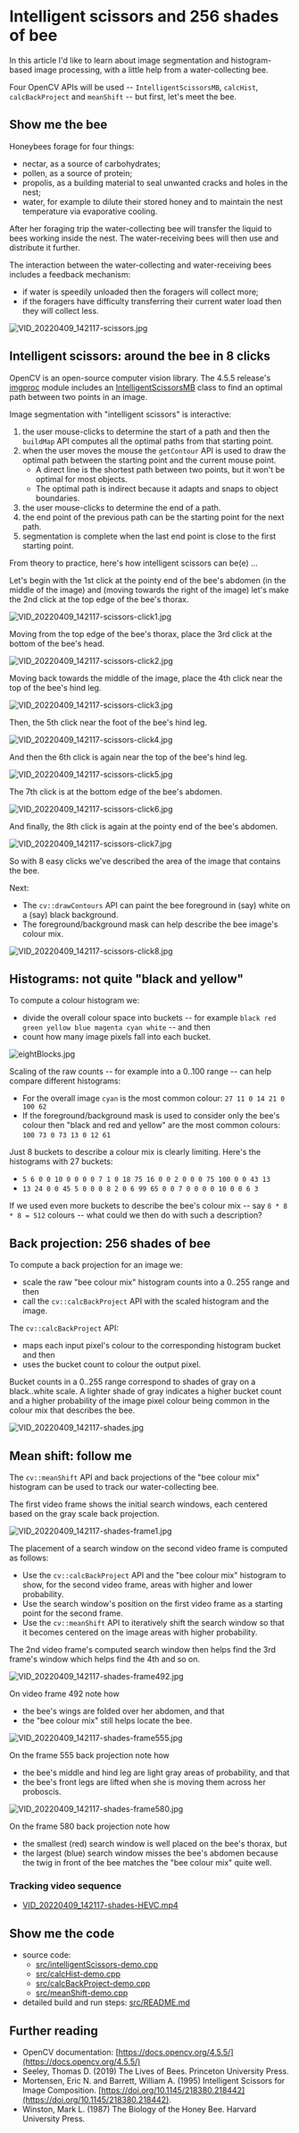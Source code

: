 
# Intelligent scissors and 256 shades of bee

In this article I'd like to learn about image segmentation and histogram-based image processing, with a little help from a water-collecting bee.

Four OpenCV APIs will be used -- `IntelligentScissorsMB`, `calcHist`, `calcBackProject` and `meanShift` -- but first, let's meet the bee.

## Show me the bee

Honeybees forage for four things:
* nectar, as a source of carbohydrates;
* pollen, as a source of protein;
* propolis, as a building material to seal unwanted cracks and holes in the nest;
* water, for example to dilute their stored honey and to maintain the nest temperature via evaporative cooling.

After her foraging trip the water-collecting bee will transfer the liquid to bees working inside the nest. The water-receiving bees will then use and distribute it further.

The interaction between the water-collecting and water-receiving bees includes a feedback mechanism:
* if water is speedily unloaded then the foragers will collect more;
* if the foragers have difficulty transferring their current water load then they will collect less.

![VID_20220409_142117-scissors.jpg](./VID_20220409_142117-scissors.jpg)

## Intelligent scissors: around the bee in 8 clicks

OpenCV is an open-source computer vision library. The 4.5.5 release's [imgproc](https://docs.opencv.org/4.5.4/d7/dbd/group__imgproc.html) module includes an [IntelligentScissorsMB](https://docs.opencv.org/4.5.4/df/d6b/classcv_1_1segmentation_1_1IntelligentScissorsMB.html) class to find an optimal path between two points in an image.

Image segmentation with "intelligent scissors" is interactive:
1. the user mouse-clicks to determine the start of a path and then the `buildMap` API computes all the optimal paths from that starting point.
2. when the user moves the mouse the `getContour` API is used to draw the optimal path between the starting point and the current mouse point.
   * A direct line is the shortest path between two points, but it won't be optimal for most objects.
   * The optimal path is indirect because it adapts and snaps to object boundaries.
3. the user mouse-clicks to determine the end of a path.
4. the end point of the previous path can be the starting point for the next path.
5. segmentation is complete when the last end point is close to the first starting point.

From theory to practice, here's how intelligent scissors can be(e) ...

Let's begin with the 1st click at the pointy end of the bee's abdomen (in the middle of the image) and (moving towards the right of the image) let's make the 2nd click at the top edge of the bee's thorax.

![VID_20220409_142117-scissors-click1.jpg](./VID_20220409_142117-scissors-click1.jpg)

Moving from the top edge of the bee's thorax, place the 3rd click at the bottom of the bee's head.

![VID_20220409_142117-scissors-click2.jpg](./VID_20220409_142117-scissors-click2.jpg)

Moving back towards the middle of the image, place the 4th click near the top of the bee's hind leg.

![VID_20220409_142117-scissors-click3.jpg](./VID_20220409_142117-scissors-click3.jpg)

Then, the 5th click near the foot of the bee's hind leg.

![VID_20220409_142117-scissors-click4.jpg](./VID_20220409_142117-scissors-click4.jpg)

And then the 6th click is again near the top of the bee's hind leg.

![VID_20220409_142117-scissors-click5.jpg](./VID_20220409_142117-scissors-click5.jpg)

The 7th click is at the bottom edge of the bee's abdomen.

![VID_20220409_142117-scissors-click6.jpg](./VID_20220409_142117-scissors-click6.jpg)

And finally, the 8th click is again at the pointy end of the bee's abdomen.

![VID_20220409_142117-scissors-click7.jpg](./VID_20220409_142117-scissors-click7.jpg)

So with 8 easy clicks we've described the area of the image that contains the bee.

Next:
* The `cv::drawContours` API can paint the bee foreground in (say) white on a (say) black background.
* The foreground/background mask can help describe the bee image's colour mix.

![VID_20220409_142117-scissors-click8.jpg](./VID_20220409_142117-scissors-click8.jpg)

## Histograms: not quite "black and yellow"

To compute a colour histogram we:
* divide the overall colour space into buckets -- for example `black red green yellow blue magenta cyan white` -- and then
* count how many image pixels fall into each bucket.

![eightBlocks.jpg](./eightBlocks.jpg)

Scaling of the raw counts -- for example into a 0..100 range -- can help compare different histograms:
* For the overall image `cyan` is the most common colour: `27 11 0 14 21 0 100 62`
* If the foreground/background mask is used to consider only the bee's colour then "black and red and yellow" are the most common colours: `100 73 0 73 13 0 12 61`

Just 8 buckets to describe a colour mix is clearly limiting. Here's the histograms with 27 buckets:
* `5 6 0 0 10 0 0 0 0 7 1 0 18 75 16 0 0 2 0 0 0 75 100 0 0 43 13`
* `13 24 0 0 45 5 0 0 0 8 2 0 6 99 65 0 0 7 0 0 0 0 10 0 0 6 3`

If we used even more buckets to describe the bee's colour mix -- say `8 * 8 * 8 = 512` colours -- what could we then do with such a description?

## Back projection: 256 shades of bee

To compute a back projection for an image we:
* scale the raw "bee colour mix" histogram counts into a 0..255 range and then
* call the `cv::calcBackProject` API with the scaled histogram and the image.

The `cv::calcBackProject` API:
* maps each input pixel's colour to the corresponding histogram bucket and then
* uses the bucket count to colour the output pixel.

Bucket counts in a 0..255 range correspond to shades of gray on a black..white scale. A lighter shade of gray indicates a higher bucket count and a higher probability of the image pixel colour being common in the colour mix that describes the bee.

![VID_20220409_142117-shades.jpg](./VID_20220409_142117-shades.jpg)

##  Mean shift: follow me

The `cv::meanShift` API and back projections of the "bee colour mix" histogram can be used to track our water-collecting bee.

The first video frame shows the initial search windows, each centered based on the gray scale back projection.

![VID_20220409_142117-shades-frame1.jpg](./VID_20220409_142117-shades-frame1.jpg)

The placement of a search window on the second video frame is computed as follows:
* Use the `cv::calcBackProject` API and the "bee colour mix" histogram to show, for the second video frame, areas with higher and lower probability.
* Use the search window's position on the first video frame as a starting point for the second frame.
* Use the `cv::meanShift` API to iteratively shift the search window so that it becomes centered on the image areas with higher probability.

The 2nd video frame's computed search window then helps find the 3rd frame's window which helps find the 4th and so on.

![VID_20220409_142117-shades-frame492.jpg](./VID_20220409_142117-shades-frame492.jpg)

On video frame 492 note how
* the bee's wings are folded over her abdomen, and that
* the "bee colour mix" still helps locate the bee.

![VID_20220409_142117-shades-frame555.jpg](./VID_20220409_142117-shades-frame555.jpg)

On the frame 555 back projection note how
* the bee's middle and hind leg are light gray areas of probability, and that
* the bee's front legs are lifted when she is moving them across her proboscis.

![VID_20220409_142117-shades-frame580.jpg](./VID_20220409_142117-shades-frame580.jpg)

On the frame 580 back projection note how
* the smallest (red) search window is well placed on the bee's thorax, but
* the largest (blue) search window misses the bee's abdomen because the twig in front of the bee matches the "bee colour mix" quite well.

### Tracking video sequence

* [VID_20220409_142117-shades-HEVC.mp4](./VID_20220409_142117-shades-HEVC.mp4?raw=true)

## Show me the code

* source code:
  * [src/intelligentScissors-demo.cpp](src/intelligentScissors-demo.cpp)
  * [src/calcHist-demo.cpp](src/calcHist-demo.cpp)
  * [src/calcBackProject-demo.cpp](src/calcBackProject-demo.cpp)
  * [src/meanShift-demo.cpp](src/meanShift-demo.cpp)
* detailed build and run steps: [src/README.md](src/README.md)

## Further reading

* OpenCV documentation: [https://docs.opencv.org/4.5.5/](https://docs.opencv.org/4.5.5/)
* Seeley, Thomas D. (2019) The Lives of Bees. Princeton University Press.
* Mortensen, Eric N. and Barrett, William A. (1995) Intelligent Scissors for Image Composition. [https://doi.org/10.1145/218380.218442](https://doi.org/10.1145/218380.218442).
* Winston, Mark L. (1987) The Biology of the Honey Bee. Harvard University Press.

